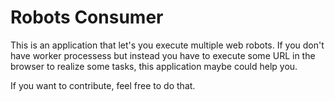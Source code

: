 # Robots Consumer

This is an application that let's you execute multiple web robots. If you don't have
worker processess but instead you have to execute some URL in the browser to realize some tasks,
this application maybe could help you.

If you want to contribute, feel free to do that.
